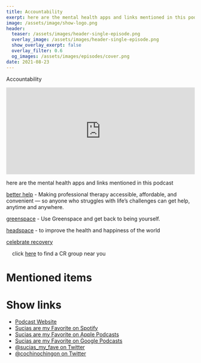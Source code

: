 ```yaml
---
title: Accountability
exerpt: here are the mental health apps and links mentioned in this podcast
image: /assets/image/show-logo.png
header:
  teaser: /assets/images/header-single-episode.png
  overlay_image: /assets/images/header-single-episode.png
  show_overlay_exerpt: false
  overlay_filter: 0.6
  og_images: /assets/images/episodes/cover.png
date: 2021-08-23
---
```


Accountability

<iframe src="https://open.spotify.com/embed-podcast/episode/4G66yA1dhK8jEgjpj1I0ib" width="100%" height="232" frameborder="0" allowtransparency="true" allow="encrypted-media"></iframe>

here are the mental health apps and links mentioned in this podcast

[better help](https://www.betterhelp.com/) - Making professional therapy accessible, affordable, and convenient — so anyone who struggles with life’s challenges can get help, anytime and anywhere.

[greenspace](https://www.greenspacehealth.com) - Use Greenspace and get back to being yourself.

[headspace](https://www.headspace.com) - to improve the health and happiness of the world

[celebrate recovery](https://www.celebraterecovery.com)

    click [here](https://locator.crgroups.info) to find a CR group near you

# Mentioned items



# Show links

* <i class=fas fa-link></i> [Podcast Website](https://cochinochingon.com)
* <i class=fab fa-spotify></i> [Sucias are my Favorite on Spotify](https://open.spotify.com/show/3XjoipCU3QzeIaQAAQpBdW)
* <i class=fas fa-podcast></i> [Sucias are my Favorite on Apple Podcasts](https://podcasts.apple.com/us/podcast/sucias-are-my-favorite/id1548173787)
* <i class=fab fa-google-play></i> [Sucias are my Favorite on Google Podcasts](https://podcasts.google.com/feed/aHR0cHM6Ly9hbmNob3IuZm0vcy80MjI0YzYzYy9wb2RjYXN0L3Jzcw==)
* <i class=fab fa-twitter></i> [@sucias_my_fave on Twitter](https://twitter.com/sucias_my_fave)
* <i class=fab fa-twitter></i> [@cochinochingon on Twitter](https://twitter.com/cochinochingon)
